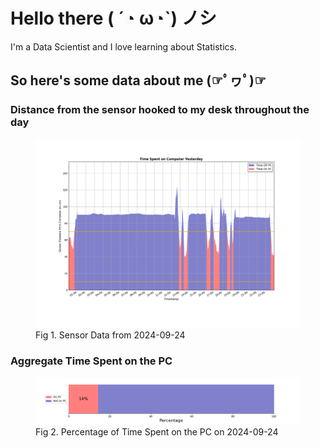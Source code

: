 
# Hello there ( ´◔ ω◔`) ノシ

I'm a Data Scientist and I love learning about Statistics.

## So here's some data about me (☞ﾟヮﾟ)☞


### Distance from the sensor hooked to my desk throughout the day
<figure>
  <picture>
    <source media="(prefers-color-scheme: dark)" srcset="Pi/readme/graphs/lineplot/dark-plot-2024-09-24.png">
    <source media="(prefers-color-scheme: light)" srcset="Pi/readme/graphs/lineplot/light-plot-2024-09-24.png">
    <img alt="Shows a black logo in light color mode and a white one in dark color mode." src="Pi/readme/graphs/lineplot/light-plot-2024-09-24.png">
  </picture>
  <figcaption>Fig 1. Sensor Data from 2024-09-24</figcaption>
</figure>



### Aggregate Time Spent on the PC
<figure>
  <picture>
    <source media="(prefers-color-scheme: dark)" srcset="Pi/readme/graphs/barplot/dark-plot-2024-09-24.png">
    <source media="(prefers-color-scheme: light)" srcset="Pi/readme/graphs/barplot/light-plot-2024-09-24.png">
    <img alt="Shows a black logo in light color mode and a white one in dark color mode." src="Pi/readme/graphs/barplot/light-plot-2024-09-24.png">
  </picture>
  <figcaption>Fig 2. Percentage of Time Spent on the PC on 2024-09-24</figcaption>
</figure>
